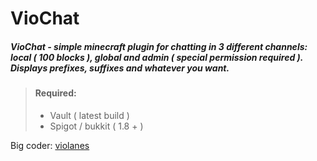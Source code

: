 # VioChat
##### VioChat - simple minecraft plugin for chatting in 3 different channels: local ( 100 blocks ), global and admin ( special permission required ). Displays prefixes, suffixes and whatever you want. 

> #### Required:
> * Vault ( latest build )
> * Spigot / bukkit ( 1.8 + )

Big coder: [violanes](https://github.com/violanes)
